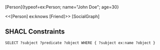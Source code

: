 [ex]: http://example.org/

[Person]{typeof=ex:Person; name="John Doe"; age=30}

<<[Person] ex:knows [Friend]>> [SocialGraph]

## SHACL Constraints

```sparql
SELECT ?subject ?predicate ?object WHERE { ?subject ex:name ?object }